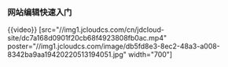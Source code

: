 ### 网站编辑快速入门

{{video}} [src="//img1.jcloudcs.com/cn/jdcloud-site/dc7a168d0901f20cb68f4923808fb0ac.mp4" poster="//img1.jcloudcs.com/image/db5fd8e3-8ec2-48a3-a008-8342ba9aa19420220513194051.jpg" width="700"]

